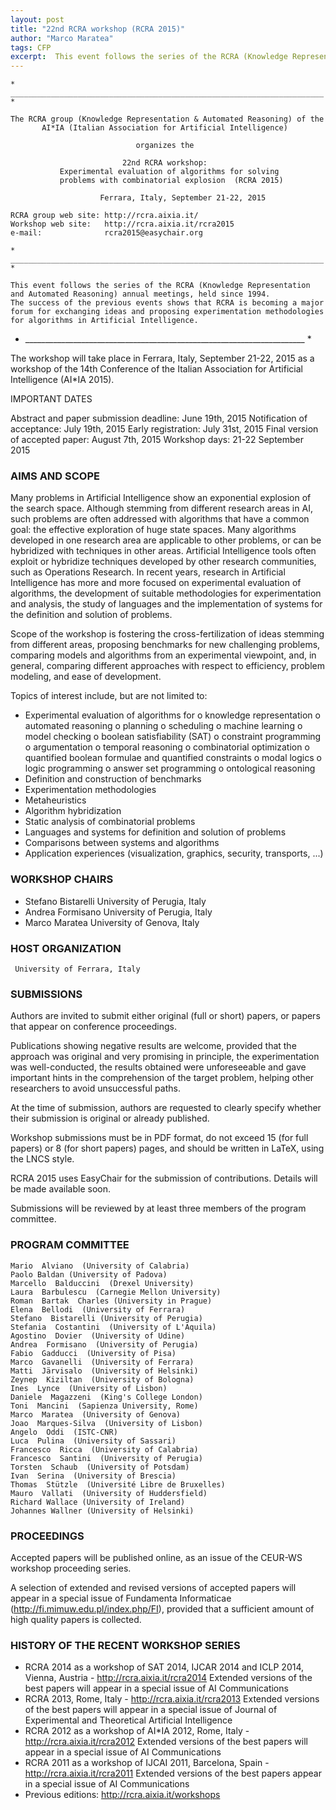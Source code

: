 ```yaml
---
layout: post
title: "22nd RCRA workshop (RCRA 2015)"
author: "Marco Maratea"
tags: CFP
excerpt:  This event follows the series of the RCRA (Knowledge Representation and Automated Reasoning) annual meetings, held since 1994. The success of the previous events shows that RCRA is becoming a major forum for exchanging ideas and proposing experimentation methodologies for algorithms in Artificial Intelligence.
---
```

    * ______________________________________________________________________   *

    The RCRA group (Knowledge Representation & Automated Reasoning) of the
           AI*IA (Italian Association for Artificial Intelligence)

                                organizes the

                             22nd RCRA workshop:
               Experimental evaluation of algorithms for solving
               problems with combinatorial explosion  (RCRA 2015)

                        Ferrara, Italy, September 21-22, 2015

    RCRA group web site: http://rcra.aixia.it/
    Workshop web site:   http://rcra.aixia.it/rcra2015
    e-mail:              rcra2015@easychair.org

    * ______________________________________________________________________   *

    This event follows the series of the RCRA (Knowledge Representation
    and Automated Reasoning) annual meetings, held since 1994.
    The success of the previous events shows that RCRA is becoming a major
    forum for exchanging ideas and proposing experimentation methodologies
    for algorithms in Artificial Intelligence.

* ______________________________________________________________________   *


The workshop will take place in Ferrara, Italy, September 21-22, 2015
as a workshop of the 14th Conference of the Italian Association for Artificial Intelligence (AI*IA 2015).


IMPORTANT DATES 

  Abstract and paper submission deadline: June 19th, 2015
  Notification of acceptance: July 19th, 2015
  Early registration: July 31st, 2015
  Final version of accepted paper: August 7th, 2015
  Workshop days: 21-22 September 2015



### AIMS AND SCOPE

  Many problems in Artificial Intelligence show an exponential explosion of the
  search space.  Although stemming from different research areas in AI, such
  problems are often addressed with algorithms that have a common goal: the
  effective exploration of huge state spaces.  Many algorithms developed in one
  research area are applicable to other problems, or can be hybridized with
  techniques in other areas. Artificial Intelligence tools often exploit or
  hybridize techniques developed by other research communities, such as
  Operations Research.
  In recent years, research in Artificial Intelligence has more and
  more focused on experimental evaluation of algorithms, the
  development of suitable methodologies for experimentation and
  analysis, the study of languages and the implementation of systems
  for the definition and solution of problems.

  Scope of the workshop is fostering the cross-fertilization of ideas stemming
  from different areas, proposing benchmarks for new challenging problems,
  comparing models and algorithms from an experimental viewpoint, and, in
  general, comparing different approaches with respect to efficiency, problem
  modeling, and ease of development.

  Topics of interest include, but are not limited to:

  * Experimental evaluation of algorithms for
       o knowledge representation
       o automated reasoning
       o planning
       o scheduling
       o machine learning
       o model checking
       o boolean satisfiability (SAT)
       o constraint programming
       o argumentation
       o temporal reasoning
       o combinatorial optimization
       o quantified boolean formulae and quantified constraints
       o modal logics
       o logic programming
       o answer set programming 
       o ontological reasoning       
  * Definition and construction of benchmarks
  * Experimentation methodologies
  * Metaheuristics
  * Algorithm hybridization
  * Static analysis of combinatorial problems
  * Languages and systems for definition and solution of problems
  * Comparisons between systems and algorithms
  * Application experiences (visualization, graphics, security, transports, ...)


### WORKSHOP CHAIRS

  * Stefano Bistarelli		University of Perugia, Italy
  * Andrea Formisano            University of Perugia, Italy
  * Marco Maratea               University of Genova, Italy

### HOST ORGANIZATION

     University of Ferrara, Italy

### SUBMISSIONS
  Authors are invited to submit either original (full or short) papers, or papers 
  that appear on conference proceedings.

  Publications showing negative results are welcome, provided that the approach
  was original and very promising in principle, the experimentation was
  well-conducted, the results obtained were unforeseeable and gave important
  hints in the comprehension of the target problem, helping other researchers to
  avoid unsuccessful paths.

  At the time of submission, authors are requested to clearly specify whether their
  submission is original or already published.

  Workshop submissions must be in PDF format, do not exceed 15 (for full papers) or 
  8 (for short papers) pages, and should be written in LaTeX, using the LNCS style.
  
  RCRA 2015 uses EasyChair for the submission of contributions. Details will be made available soon. 

  Submissions will be reviewed by at least three members of the program committee.


### PROGRAM COMMITTEE

    Mario  Alviano  (University of Calabria)
    Paolo Baldan (University of Padova)
    Marcello  Balduccini  (Drexel University)
    Laura  Barbulescu  (Carnegie Mellon University)
    Roman  Bartak  Charles (University in Prague)
    Elena  Bellodi  (University of Ferrara)
    Stefano  Bistarelli (University of Perugia)
    Stefania  Costantini  (University of L'Aquila)
    Agostino  Dovier  (University of Udine)
    Andrea  Formisano  (University of Perugia)
    Fabio  Gadducci  (University of Pisa)
    Marco  Gavanelli  (University of Ferrara)
    Matti  Järvisalo  (University of Helsinki)
    Zeynep  Kiziltan  (University of Bologna)
    Ines  Lynce  (University of Lisbon)
    Daniele  Magazzeni  (King's College London)
    Toni  Mancini  (Sapienza University, Rome)
    Marco  Maratea  (University of Genova)
    Joao  Marques-Silva  (University of Lisbon)
    Angelo  Oddi  (ISTC-CNR)
    Luca  Pulina  (University of Sassari)
    Francesco  Ricca  (University of Calabria)
    Francesco  Santini  (University of Perugia)
    Torsten  Schaub  (University of Potsdam)
    Ivan  Serina  (University of Brescia)
    Thomas  Stützle  (Université Libre de Bruxelles)
    Mauro  Vallati  (University of Huddersfield)
    Richard Wallace (University of Ireland)
    Johannes Wallner (University of Helsinki)



### PROCEEDINGS

  Accepted papers will be published online, as an issue of the CEUR-WS workshop proceeding series.

A selection of extended and revised versions of accepted papers will appear in a special issue of Fundamenta Informaticae (http://fi.mimuw.edu.pl/index.php/FI), provided that a sufficient amount of high quality papers is collected.


### HISTORY OF THE RECENT WORKSHOP SERIES

  * RCRA 2014 as a workshop of SAT 2014, IJCAR 2014 and ICLP 2014, Vienna, Austria - http://rcra.aixia.it/rcra2014
    Extended versions of the best papers will appear in a special issue of AI Communications
  * RCRA 2013, Rome, Italy - http://rcra.aixia.it/rcra2013
    Extended versions of the best papers will appear in a special issue of Journal of Experimental and Theoretical Artificial Intelligence 
  * RCRA 2012 as a workshop of AI*IA 2012, Rome, Italy - http://rcra.aixia.it/rcra2012
    Extended versions of the best papers will appear in a special issue of AI Communications
  * RCRA 2011 as a workshop of IJCAI 2011, Barcelona, Spain - http://rcra.aixia.it/rcra2011
    Extended versions of the best papers appear in a special issue of AI Communications
  * Previous editions: http://rcra.aixia.it/workshops



